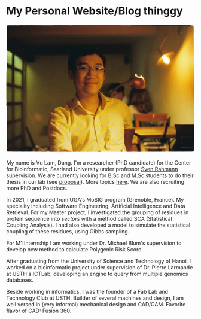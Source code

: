 # My Personal Website/Blog thinggy

!["My face's suppose to be here"](img/myface.JPG "This is my face")

My name is Vu Lam, Dang. I'm a researcher (PhD candidate) for the Center for Bioinformatic, Saarland University under professor [Sven Rahmann](https://www.rahmannlab.de/people.html) supervision. We are currently looking for B.Sc and M.Sc students to do their thesis in our lab (see [proposal](Scientific%20Journey/proposal.md)). More topics [here](https://www.rahmannlab.de/lehre/thesistopics.html). We are also recruiting more PhD and Postdocs.

In 2021, I graduated from UGA's MoSIG program (Grenoble, France). My speciality including Software Engineering, Artificial Intelligence and Data Retrieval. For my Master project, I investigated the grouping of residues in protein sequence into *sectors* with a method called SCA (Statistical Coupling Analysis). I had also developed a model to simulate the statistical coupling of these residues, using Gibbs sampling.

For M1 internship I am working under Dr. Michael Blum's supervision to develop new method to calculate Polygenic Risk Score.

After graduating from the University of Science and Technology of Hanoi, I  worked on a bioinformatic project under supervision of Dr. Pierre Larmande at USTH's ICTLab, developing an engine to query from multiple genomics databases.

Beside working in informatics, I was the founder of a Fab Lab and Technology Club at USTH. Builder of several machines and design, I am well versed in (very informal) mechanical design and CAD/CAM. Favorite flavor of CAD: Fusion 360.
